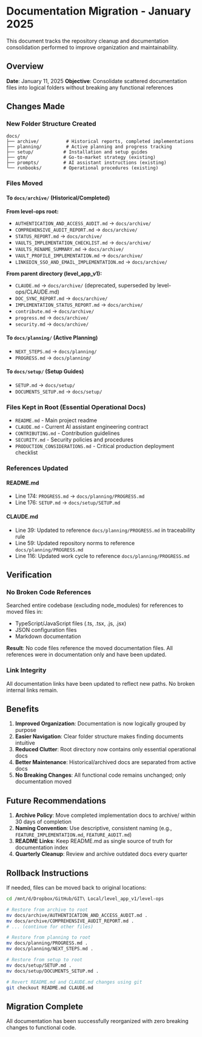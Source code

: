 # Documentation Migration - January 2025

This document tracks the repository cleanup and documentation consolidation performed to improve organization and maintainability.

## Overview

**Date**: January 11, 2025
**Objective**: Consolidate scattered documentation files into logical folders without breaking any functional references

## Changes Made

### New Folder Structure Created

```
docs/
├── archive/          # Historical reports, completed implementations
├── planning/         # Active planning and progress tracking
├── setup/           # Installation and setup guides
├── gtm/             # Go-to-market strategy (existing)
├── prompts/         # AI assistant instructions (existing)
└── runbooks/        # Operational procedures (existing)
```

### Files Moved

#### To `docs/archive/` (Historical/Completed)

**From level-ops root:**
- `AUTHENTICATION_AND_ACCESS_AUDIT.md` → `docs/archive/`
- `COMPREHENSIVE_AUDIT_REPORT.md` → `docs/archive/`
- `STATUS_REPORT.md` → `docs/archive/`
- `VAULTS_IMPLEMENTATION_CHECKLIST.md` → `docs/archive/`
- `VAULTS_RENAME_SUMMARY.md` → `docs/archive/`
- `VAULT_PROFILE_IMPLEMENTATION.md` → `docs/archive/`
- `LINKEDIN_SSO_AND_EMAIL_IMPLEMENTATION.md` → `docs/archive/`

**From parent directory (level_app_v1):**
- `CLAUDE.md` → `docs/archive/` (deprecated, superseded by level-ops/CLAUDE.md)
- `DOC_SYNC_REPORT.md` → `docs/archive/`
- `IMPLEMENTATION_STATUS_REPORT.md` → `docs/archive/`
- `contribute.md` → `docs/archive/`
- `progress.md` → `docs/archive/`
- `security.md` → `docs/archive/`

#### To `docs/planning/` (Active Planning)

- `NEXT_STEPS.md` → `docs/planning/`
- `PROGRESS.md` → `docs/planning/`

#### To `docs/setup/` (Setup Guides)

- `SETUP.md` → `docs/setup/`
- `DOCUMENTS_SETUP.md` → `docs/setup/`

### Files Kept in Root (Essential Operational Docs)

- `README.md` - Main project readme
- `CLAUDE.md` - Current AI assistant engineering contract
- `CONTRIBUTING.md` - Contribution guidelines
- `SECURITY.md` - Security policies and procedures
- `PRODUCTION_CONSIDERATIONS.md` - Critical production deployment checklist

### References Updated

#### README.md
- Line 174: `PROGRESS.md` → `docs/planning/PROGRESS.md`
- Line 176: `SETUP.md` → `docs/setup/SETUP.md`

#### CLAUDE.md
- Line 39: Updated to reference `docs/planning/PROGRESS.md` in traceability rule
- Line 59: Updated repository norms to reference `docs/planning/PROGRESS.md`
- Line 116: Updated work cycle to reference `docs/planning/PROGRESS.md`

## Verification

### No Broken Code References
Searched entire codebase (excluding node_modules) for references to moved files in:
- TypeScript/JavaScript files (.ts, .tsx, .js, .jsx)
- JSON configuration files
- Markdown documentation

**Result**: No code files reference the moved documentation files. All references were in documentation only and have been updated.

### Link Integrity
All documentation links have been updated to reflect new paths. No broken internal links remain.

## Benefits

1. **Improved Organization**: Documentation is now logically grouped by purpose
2. **Easier Navigation**: Clear folder structure makes finding documents intuitive
3. **Reduced Clutter**: Root directory now contains only essential operational docs
4. **Better Maintenance**: Historical/archived docs are separated from active docs
5. **No Breaking Changes**: All functional code remains unchanged; only documentation moved

## Future Recommendations

1. **Archive Policy**: Move completed implementation docs to archive/ within 30 days of completion
2. **Naming Convention**: Use descriptive, consistent naming (e.g., `FEATURE_IMPLEMENTATION.md`, `FEATURE_AUDIT.md`)
3. **README Links**: Keep README.md as single source of truth for documentation index
4. **Quarterly Cleanup**: Review and archive outdated docs every quarter

## Rollback Instructions

If needed, files can be moved back to original locations:

```bash
cd /mnt/d/Dropbox/GitHub/GIT\ Local/level_app_v1/level-ops

# Restore from archive to root
mv docs/archive/AUTHENTICATION_AND_ACCESS_AUDIT.md .
mv docs/archive/COMPREHENSIVE_AUDIT_REPORT.md .
# ... (continue for other files)

# Restore from planning to root
mv docs/planning/PROGRESS.md .
mv docs/planning/NEXT_STEPS.md .

# Restore from setup to root
mv docs/setup/SETUP.md .
mv docs/setup/DOCUMENTS_SETUP.md .

# Revert README.md and CLAUDE.md changes using git
git checkout README.md CLAUDE.md
```

## Migration Complete

All documentation has been successfully reorganized with zero breaking changes to functional code.
